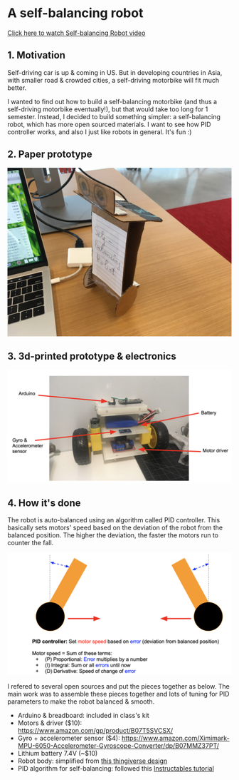 # A self-balancing robot

[Click here to watch Self-balancing Robot video](https://youtu.be/pT9M0uZvIQ8)

## 1. Motivation

Self-driving car is up & coming in US. But in developing countries in Asia, with smaller road & crowded cities, a self-driving motorbike will fit much better.

I wanted to find out how to build a self-balancing motorbike (and thus a self-driving motorbike eventually!), but that would take too long for 1 semester. Instead, I decided to build something simpler: a self-balancing robot, which has more open sourced materials. I want to see how PID controller works, and also I just like robots in general. It's fun :)

## 2. Paper prototype

![Paper prototype](/paper_prototype.JPG)

## 3. 3d-printed prototype & electronics

![3d-printed prototype & electronics](/3d_printed_bot.png)

## 4. How it's done
The robot is auto-balanced using an algorithm called PID controller. This basically sets motors' speed based on the deviation of the robot from the balanced position. The higher the deviation, the faster the motors run to counter the fall.

![PID controller for self-balancing](/PID_self_balance.png)

I refered to several open sources and put the pieces together as below. The main work was to assemble these pieces together and lots of tuning for PID parameters to make the robot balanced & smooth. 

- Arduino & breadboard: included in class's kit
- Motors & driver ($10): https://www.amazon.com/gp/product/B07T5SVCSX/
- Gyro + accelerometer sensor ($4): https://www.amazon.com/Ximimark-MPU-6050-Accelerometer-Gyroscope-Converter/dp/B07MMZ37PT/
- Lithium battery 7.4V (~$10)
- Robot body: simplified from [this thingiverse design](https://www.thingiverse.com/thing:3369262)
- PID algorithm for self-balancing: followed this [Instructables tutorial](https://www.instructables.com/id/Arduino-Self-Balancing-Robot-1/)

